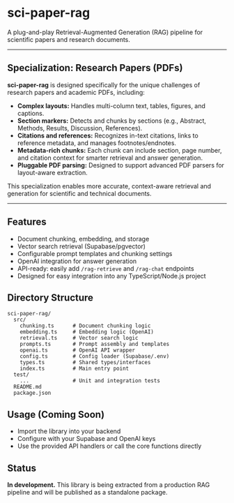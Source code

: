 # sci-paper-rag

A plug-and-play Retrieval-Augmented Generation (RAG) pipeline for scientific papers and research documents.

---

## Specialization: Research Papers (PDFs)

**sci-paper-rag** is designed specifically for the unique challenges of research papers and academic PDFs, including:

- **Complex layouts:** Handles multi-column text, tables, figures, and captions.
- **Section markers:** Detects and chunks by sections (e.g., Abstract, Methods, Results, Discussion, References).
- **Citations and references:** Recognizes in-text citations, links to reference metadata, and manages footnotes/endnotes.
- **Metadata-rich chunks:** Each chunk can include section, page number, and citation context for smarter retrieval and answer generation.
- **Pluggable PDF parsing:** Designed to support advanced PDF parsers for layout-aware extraction.

This specialization enables more accurate, context-aware retrieval and generation for scientific and technical documents.

---

## Features
- Document chunking, embedding, and storage
- Vector search retrieval (Supabase/pgvector)
- Configurable prompt templates and chunking settings
- OpenAI integration for answer generation
- API-ready: easily add `/rag-retrieve` and `/rag-chat` endpoints
- Designed for easy integration into any TypeScript/Node.js project

## Directory Structure

```
sci-paper-rag/
  src/
    chunking.ts      # Document chunking logic
    embedding.ts     # Embedding logic (OpenAI)
    retrieval.ts     # Vector search logic
    prompts.ts       # Prompt assembly and templates
    openai.ts        # OpenAI API wrapper
    config.ts        # Config loader (Supabase/.env)
    types.ts         # Shared types/interfaces
    index.ts         # Main entry point
  test/
    ...              # Unit and integration tests
  README.md
  package.json
```

## Usage (Coming Soon)
- Import the library into your backend
- Configure with your Supabase and OpenAI keys
- Use the provided API handlers or call the core functions directly

## Status
**In development.** This library is being extracted from a production RAG pipeline and will be published as a standalone package.
